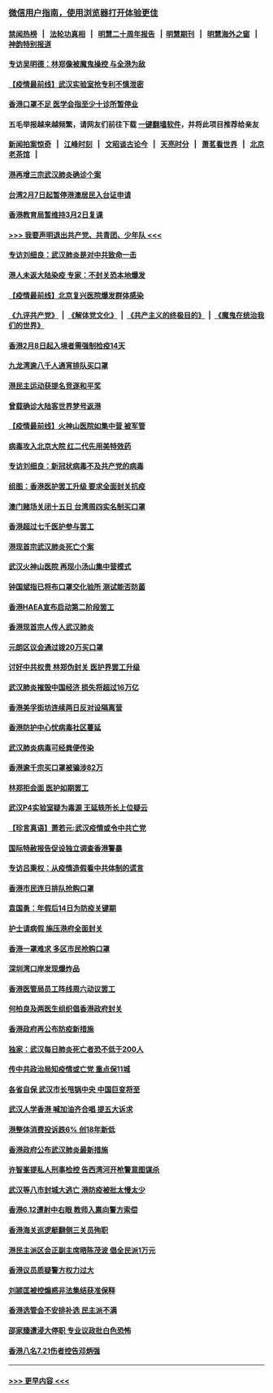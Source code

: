 ### [微信用户指南，使用浏览器打开体验更佳](https://github.com/gfw-breaker/banned-news1/blob/master/indexes/wechat-guide.md?t=0)
#### [禁闻热榜](热点新闻.md?t=0)  &nbsp;&nbsp;|&nbsp;&nbsp; [法轮功真相](https://github.com/gfw-breaker/truth/blob/master/README.md?t=0) &nbsp;&nbsp;|&nbsp;&nbsp; [明慧二十周年报告](https://github.com/gfw-breaker/mh-reports/blob/master/README.md?t=0) &nbsp;&nbsp;|&nbsp;&nbsp;[明慧期刊](https://github.com/gfw-breaker/mh-qikan) &nbsp;&nbsp;|&nbsp;&nbsp; [明慧海外之窗](https://github.com/gfw-breaker/mh-news/blob/master/README.md?t=0) &nbsp;&nbsp;|&nbsp;&nbsp; [神韵特别报道](https://github.com/gfw-breaker/mh-news/blob/master/shenyun.md?t=0)
#### [专访吴明德：林郑像被魔鬼操控 与全港为敌](../pages/nsc415/n11852734.md?t=02080922) 
#### [【疫情最前线】武汉实验室抢专利不慎泄密](../pages/nsc415/n11850310.md?t=02080922) 
#### [香港口罩不足 医学会指至少十诊所暂停业](../pages/nsc415/n11850301.md?t=02080922) 
#### 五毛举报越来越频繁，请网友们前往下载 [一键翻墙软件](https://github.com/gfw-breaker/ssr-accounts)，并将此项目推荐给亲友
#### [新闻拍案惊奇](https://github.com/gfw-breaker/banned-news1/blob/master/pages/link4.md) &nbsp;&nbsp;|&nbsp;&nbsp; [江峰时刻](https://github.com/gfw-breaker/banned-news1/blob/master/pages/link4.md) &nbsp;&nbsp;|&nbsp;&nbsp; [文昭谈古论今](https://github.com/gfw-breaker/banned-news1/blob/master/pages/link4.md) &nbsp;&nbsp;|&nbsp;&nbsp; [天亮时分](https://github.com/gfw-breaker/banned-news1/blob/master/pages/link4.md) &nbsp;&nbsp;|&nbsp;&nbsp; [萧茗看世界](https://github.com/gfw-breaker/banned-news1/blob/master/pages/link4.md) &nbsp;&nbsp;|&nbsp;&nbsp; [北京老茶馆](https://github.com/gfw-breaker/banned-news1/blob/master/pages/link4.md) &nbsp;&nbsp;|&nbsp;&nbsp; 
#### [港再增三宗武汉肺炎确诊个案](../pages/nsc415/n11850328.md?t=02080922) 
#### [台湾2月7日起暂停港澳居民入台证申请](../pages/nsc415/n11850304.md?t=02080922) 
#### [香港教育局暂维持3月2日复课](../pages/nsc415/n11850260.md?t=02080922) 
#### [>>> 我要声明退出共产党、共青团、少年队 <<<](https://github.com/begood0513/goodnews/blob/master/quit/letter.md) 
#### [专访刘细良：武汉肺炎是对中共致命一击](../pages/nsc415/n11849934.md?t=02080922) 
#### [港人未返大陆染疫 专家：不封关恐本地爆发](../pages/nsc415/n11848021.md?t=02080922) 
#### [【疫情最前线】北京复兴医院爆发群体感染](../pages/nsc415/n11847626.md?t=02080922) 
#### [《九评共产党》](https://github.com/begood0513/9ping.md/blob/master/README.md) &nbsp;|&nbsp; [《解体党文化》](../../../../jtdwh.md/blob/master/README.md)  &nbsp;|&nbsp; [《共产主义的终极目的》](../../../../gczydzjmd.md/blob/master/README.md) &nbsp;|&nbsp; [《魔鬼在统治我们的世界》](../../../../mgztzwmdsj.md/blob/master/README.md) 
#### [香港2月8日起入境者需强制检疫14天](../pages/nsc415/n11847658.md?t=02080922) 
#### [九龙湾逾八千人通宵排队买口罩](../pages/nsc415/n11847647.md?t=02080922) 
#### [港民主运动获提名竞逐和平奖](../pages/nsc415/n11847633.md?t=02080922) 
#### [曾载确诊大陆客世界梦号返港](../pages/nsc415/n11847608.md?t=02080922) 
#### [【疫情最前线】火神山医院如集中营 被军管](../pages/nsc415/n11847524.md?t=02080922) 
#### [病毒攻入北京大院 红二代先用美特效药](../pages/nsc415/n11847427.md?t=02080922) 
#### [专访刘细良：新冠状病毒不及共产党的病毒](../pages/nsc415/n11847164.md?t=02080922) 
#### [组图：香港医护罢工升级 要求全面封关抗疫](../pages/nsc415/n11844107.md?t=02080922) 
#### [澳门赌场关闭十五日 台湾周四实名制买口罩](../pages/nsc415/n11845083.md?t=02080922) 
#### [香港超过七千医护参与罢工](../pages/nsc415/n11845051.md?t=02080922) 
#### [港现首宗武汉肺炎死亡个案](../pages/nsc415/n11844998.md?t=02080922) 
#### [武汉火神山医院 再现小汤山集中营模式](../pages/nsc415/n11844763.md?t=02080922) 
#### [钟国斌指已将布口罩交化验所 测试能否防菌](../pages/nsc415/n11842783.md?t=02080922) 
#### [香港HAEA宣布启动第二阶段罢工](../pages/nsc415/n11842723.md?t=02080922) 
#### [香港现首宗人传人武汉肺炎](../pages/nsc415/n11842766.md?t=02080922) 
#### [元朗区议会通过拨20万买口罩](../pages/nsc415/n11842754.md?t=02080922) 
#### [讨好中共权贵 林郑伪封关 医护界罢工升级](../pages/nsc415/n11842359.md?t=02080922) 
#### [武汉肺炎摧毁中国经济 损失将超过16万亿](../pages/nsc415/n11839723.md?t=02080922) 
#### [香港美孚街坊连续两日反对设隔离营](../pages/nsc415/n11839962.md?t=02080922) 
#### [香港防护中心忧病毒社区蔓延](../pages/nsc415/n11839933.md?t=02080922) 
#### [武汉肺炎病毒可经粪便传染](../pages/nsc415/n11839939.md?t=02080922) 
#### [香港逾千宗买口罩被骗涉82万](../pages/nsc415/n11839914.md?t=02080922) 
#### [林郑拒会面 医护如期罢工](../pages/nsc415/n11839892.md?t=02080922) 
#### [武汉P4实验室疑为毒源 王延轶所长上位疑云](../pages/nsc415/n11835543.md?t=02080922) 
#### [【珍言真语】萧若元:武汉疫情或令中共亡党](../pages/nsc415/n11829394.md?t=02080922) 
#### [国际特赦报告促设独立调查香港警暴](../pages/nsc415/n11833845.md?t=02080922) 
#### [专访吕秉权：从疫情造假看中共体制的谎言](../pages/nsc415/n11833813.md?t=02080922) 
#### [香港市民连日排队抢购口罩](../pages/nsc415/n11833794.md?t=02080922) 
#### [袁国勇：年假后14日为防疫关键期](../pages/nsc415/n11831088.md?t=02080922) 
#### [护士请病假 施压港府全面封关](../pages/nsc415/n11831030.md?t=02080922) 
#### [香港一罩难求 多区市民抢购口罩](../pages/nsc415/n11831002.md?t=02080922) 
#### [深圳湾口岸发现爆炸品](../pages/nsc415/n11828802.md?t=02080922) 
#### [香港医管局员工阵线周六动议罢工](../pages/nsc415/n11828762.md?t=02080922) 
#### [何柏良及两医生组织倡香港政府封关](../pages/nsc415/n11828749.md?t=02080922) 
#### [香港政府再公布防疫新措施](../pages/nsc415/n11828716.md?t=02080922) 
#### [独家：武汉每日肺炎死亡者恐不低于200人](../pages/nsc415/n11828240.md?t=02080922) 
#### [传中共政治局知疫情或亡党 重点保11城](../pages/nsc415/n11828145.md?t=02080922) 
#### [各省自保 武汉市长甩锅中央 中国巨变将至](../pages/nsc415/n11828021.md?t=02080922) 
#### [武汉人学香港 喊加油齐合唱 提五大诉求](../pages/nsc415/n11827046.md?t=02080922) 
#### [港整体消费投诉跌6% 创18年新低](../pages/nsc415/n11817280.md?t=02080922) 
#### [香港政府公布武汉肺炎最新措施](../pages/nsc415/n11817152.md?t=02080922) 
#### [许智峯提私人刑事检控 告西湾河开枪警意图谋杀](../pages/nsc415/n11817132.md?t=02080922) 
#### [武汉等八市封城大逃亡 港防疫被批太慢太少](../pages/nsc415/n11817058.md?t=02080922) 
#### [香港6.12遭射中右眼 教师入禀向警方索偿](../pages/nsc415/n11814678.md?t=02080922) 
#### [香港海关巡逻艇翻侧三关员殉职](../pages/nsc415/n11814604.md?t=02080922) 
#### [港民主派区会正副主席晤陈茂波 倡全民派1万元](../pages/nsc415/n11814582.md?t=02080922) 
#### [香港议员质疑警方权力过大](../pages/nsc415/n11814560.md?t=02080922) 
#### [刘颕匡被控煽惑非法集结获准保释](../pages/nsc415/n11811727.md?t=02080922) 
#### [香港选管会不安排补选 民主派不满](../pages/nsc415/n11811691.md?t=02080922) 
#### [邵家臻遭浸大停职 专业议政批白色恐怖](../pages/nsc415/n11811670.md?t=02080922) 
#### [香港八名7.21伤者控告邓炳强](../pages/nsc415/n11811623.md?t=02080922) 

----
#### [ >>> 更早内容 <<< ](../indexes/nsc415-earlier.md)
